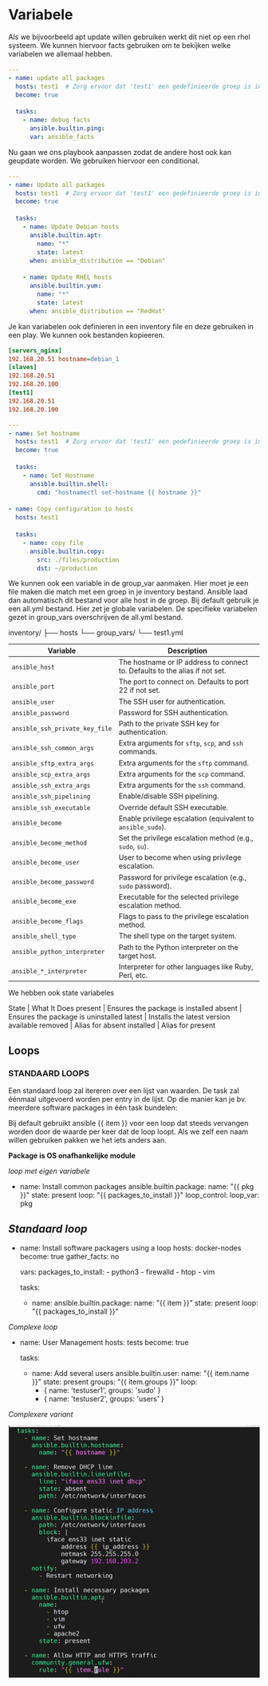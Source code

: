 # Variabele

Als we bijvoorbeeld apt update willen gebruiken werkt dit niet op een rhel systeem.
We kunnen hiervoor facts gebruiken om te bekijken welke variabelen we allemaal hebben.


```yaml
---
- name: update all packages
  hosts: test1  # Zorg ervoor dat 'test1' een gedefinieerde groep is in je inventorybestand
  become: true

  tasks:
    - name: debug facts
      ansible.builtin.ping:
      var: ansible_facts 
```

Nu gaan we ons playbook aanpassen zodat de andere host ook kan geupdate worden.
We gebruiken hiervoor een conditional.

```yaml
---
- name: Update all packages
  hosts: test1  # Zorg ervoor dat 'test1' een gedefinieerde groep is in je inventorybestand
  become: true

  tasks:
    - name: Update Debian hosts
      ansible.builtin.apt:
        name: "*"
        state: latest
      when: ansible_distribution == "Debian"

    - name: Update RHEL hosts
      ansible.builtin.yum:
        name: "*"
        state: latest
      when: ansible_distribution == "RedHat"
```

Je kan variabelen ook definieren in een inventory file en deze gebruiken in een play.
We kunnen ook bestanden kopieeren.

``` ini 
[servers_nginx]
192.168.20.51 hostname=debian_1
[slaves]
192.168.20.51
192.168.20.100
[test1]
192.168.20.51
192.168.20.100
```

```yaml
---
- name: Set hostname
  hosts: test1  # Zorg ervoor dat 'test1' een gedefinieerde groep is in je inventorybestand
  become: true

  tasks:
    - name: Set Hostname
      ansible.builtin.shell:
        cmd: "hostnamectl set-hostname {{ hostname }}"

- name: Copy configuration to hosts
  hosts: test1

  tasks:
    - name: copy file
      ansible.builtin.copy:
        src: ./files/production
        dst: ~/production

```

We kunnen ook een variable in de group_var aanmaken. 
Hier moet je een file maken die match met een groep in je inventory bestand.
Ansible laad dan automatisch dit bestand voor alle host in de groep.
Bij default gebruik je een all.yml bestand. Hier zet je globale variabelen.
De specifieke variabelen gezet in group_vars overschrijven de all.yml bestand.

inventory/
├── hosts
└── group_vars/
    └── test1.yml

| Variable                             | Description |
|--------------------------------------|-------------|
| `ansible_host`                       | The hostname or IP address to connect to. Defaults to the alias if not set. |
| `ansible_port`                       | The port to connect on. Defaults to port 22 if not set. |
| `ansible_user`                       | The SSH user for authentication. |
| `ansible_password`                   | Password for SSH authentication. |
| `ansible_ssh_private_key_file`       | Path to the private SSH key for authentication. |
| `ansible_ssh_common_args`            | Extra arguments for `sftp`, `scp`, and `ssh` commands. |
| `ansible_sftp_extra_args`            | Extra arguments for the `sftp` command. |
| `ansible_scp_extra_args`             | Extra arguments for the `scp` command. |
| `ansible_ssh_extra_args`             | Extra arguments for the `ssh` command. |
| `ansible_ssh_pipelining`             | Enable/disable SSH pipelining. |
| `ansible_ssh_executable`             | Override default SSH executable. |
| `ansible_become`                     | Enable privilege escalation (equivalent to `ansible_sudo`). |
| `ansible_become_method`              | Set the privilege escalation method (e.g., `sudo`, `su`). |
| `ansible_become_user`                | User to become when using privilege escalation. |
| `ansible_become_password`            | Password for privilege escalation (e.g., `sudo` password). |
| `ansible_become_exe`                 | Executable for the selected privilege escalation method. |
| `ansible_become_flags`               | Flags to pass to the privilege escalation method. |
| `ansible_shell_type`                 | The shell type on the target system. |
| `ansible_python_interpreter`         | Path to the Python interpreter on the target host. |
| `ansible_*_interpreter`              | Interpreter for other languages like Ruby, Perl, etc. |


We hebben ook state variabeles

State | What It Does
present | Ensures the package is installed
absent | Ensures the package is uninstalled
latest | Installs the latest version available
removed | Alias for absent
installed | Alias for present

## Loops


### STANDAARD LOOPS 

Een standaard loop zal itereren over een lijst van waarden. De task zal éénmaal uitgevoerd worden per 
entry in de lijst. Op die manier kan je bv. meerdere software packages in één task bundelen: 

Bij default gebruikt ansible {{ item }} voor een loop dat steeds vervangen worden door de waarde per keer dat de loop loopt.
Als we zelf een naam willen gebruiken pakken we het iets anders aan.

**Package is OS onafhankelijke module**

*loop met eigen variabele*

- name: Install common packages
  ansible.builtin.package:
    name: "{{ pkg }}"
    state: present
  loop: "{{ packages_to_install }}"
  loop_control:
    loop_var: pkg


*Standaard loop*
---
- name: Install software packagers using a loop
  hosts: docker-nodes
  become: true
  gather_facts: no

  vars:
    packages_to_install:
        - python3
        - firewalld
        - htop
        - vim


  tasks:
    - name:
      ansible.builtin.package:
        name: "{{ item }}"
        state: present
      loop: "{{ packages_to_install }}"


*Complexe loop*

- name: User Management
  hosts: tests
  become: true


  tasks:
    - name: Add several users
      ansible.builtin.user:
        name: "{{ item.name }}"
        state: present
        groups: "{{ item.groups }}"
      loop:
        - { name: 'testuser1', groups: 'sudo' }
        - { name: 'testuser2', groups: 'users' }

*Complexere variant*

<img src="/assets/ansible-playbook-complex.png" alt="share" width="600">
